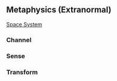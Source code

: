 Metaphysics (Extranormal)
-----------

[Space System](SpaceSystem.md)

### Channel

### Sense

### Transform

